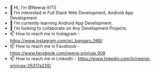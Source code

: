 - 👋 Hi, I’m @Neeraj-IIITS
- 👀 I’m interested in Full Stack Web Development, Android App Development.
- 🌱 I’m currently learning Android App Development.
- 💞️ I’m looking to collaborate on Any Development Projects.
- 📫 How to reach me in Instagram - https://www.instagram.com/sri_bangaru_568/  
- 📫 How to reach me in Facebook - https://www.facebook.com/neeraj.srinivas.908
- 📫 How to reach me in LinkedIn - https://www.linkedin.com/in/neeraj-srinivas-26217a228/
<!---
Neeraj-IIITS/Neeraj-IIITS is a ✨ special ✨ repository because its `README.md` (this file) appears on your GitHub profile.
You can click the Preview link to take a look at your changes.
--->
